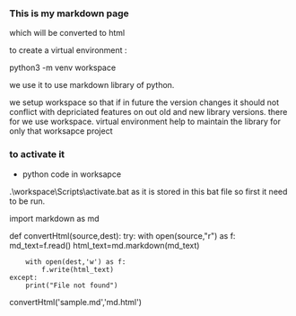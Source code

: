 ### This is my markdown page

which will be converted to html

to create a virtual environment :

python3 -m venv workspace

we use it to use markdown library of python.

we setup workspace so that if in future the version changes it should not conflict with depriciated features on out old and new library versions. there for we use workspace.
virtual environment help to maintain the library for only that worksapce project

### to activate it


- python code in worksapce

 .\workspace\Scripts\activate.bat
as it is stored in this bat file so first it need to be run.

import markdown as md

def convertHtml(source,dest):
    try:
        with open(source,"r") as f:
            md_text=f.read()
        html_text=md.markdown(md_text)

        with open(dest,'w') as f:
            f.write(html_text)
    except:
        print("File not found")

convertHtml('sample.md','md.html')


